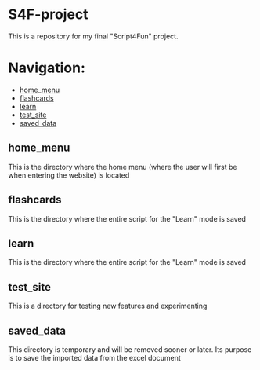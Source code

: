# S4F-project
This is a repository for my final "Script4Fun" project. 

# Navigation:
* [home_menu](#home_menu)
* [flashcards](#flashcards)
* [learn](#learn)
* [test_site](#test_site)
* [saved_data](#saved_data)



## home_menu
This is the directory where the home menu (where the user will first be when entering the website) is located

## flashcards
This is the directory where the entire script for the "Learn" mode is saved

## learn
This is the directory where the entire script for the "Learn" mode is saved

## test_site
This is a directory for testing new features and experimenting

## saved_data
This directory is temporary and will be removed sooner or later. Its purpose is to save the imported data from the excel document

